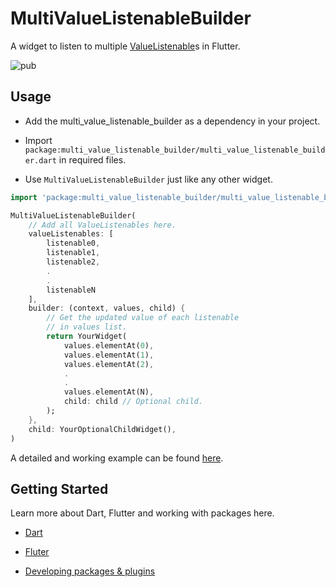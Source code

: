 # MultiValueListenableBuilder

A widget to listen to multiple [ValueListenable](https://api.flutter.dev/flutter/widgets/ValueListenableBuilder-class.html)s in Flutter.

![pub](https://img.shields.io/pub/v/multi_value_listenable_builder?logo=multivaluelistenablebuilder)

## Usage

- Add the multi_value_listenable_builder as a dependency in your project.

- Import `package:multi_value_listenable_builder/multi_value_listenable_builder.dart` in required files.

- Use `MultiValueListenableBuilder` just like any other widget.

```dart
import 'package:multi_value_listenable_builder/multi_value_listenable_builder.dart';

MultiValueListenableBuilder(
    // Add all ValueListenables here.
    valueListenables: [
        listenable0,
        listenable1,
        listenable2,
        .
        .
        listenableN
    ],
    builder: (context, values, child) {
        // Get the updated value of each listenable
        // in values list.
        return YourWidget(
            values.elementAt(0),
            values.elementAt(1),
            values.elementAt(2),
            .
            .
            values.elementAt(N),
            child: child // Optional child.
        );
    },
    child: YourOptionalChildWidget(),
)
```

A detailed and working example can be found [here](https://github.com/ufrshubham/multi-value-listenable-builder/example/).

## Getting Started

Learn more about Dart, Flutter and working with packages here.

- [Dart](https://dart.dev/)

- [Fluter](https://flutter.dev/)

- [Developing packages & plugins](https://flutter.dev/docs/development/packages-and-plugins/developing-packages)
